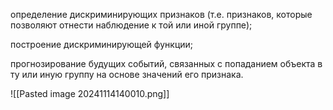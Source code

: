 определение дискриминирующих признаков (т.е. признаков, которые позволяют отнести наблюдение к той или иной группе);

построение дискриминирующей функции;

прогнозирование будущих событий, связанных с попаданием объекта в ту или иную группу на основе значений его признака.

![[Pasted image 20241114140010.png]]